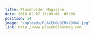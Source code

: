 ```yaml
---
title: Placeholder Magazine
date: 2018-02-07 13:05:00 -05:00
position: 14
image: "/uploads/PLACEHOLDER%20MAG.jpg"
link: http://www.placeholdermag.com
---
```


